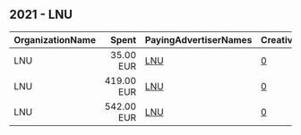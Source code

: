 ## 2021 - LNU 
|OrganizationName|Spent|PayingAdvertiserNames|CreativeUrls|Impressions|Genders|AgeBrackets|CountryCodes|BillingAddresses|CandidateBallotInformation|
|:---|---:|:---|:---|---:|:---|:---|:---|:---|:---|
|LNU|35.00 EUR|[LNU](2021/LNU.md)|[0](https://www.snap.com/political-ads/asset/e368dc288b0376a0487d5b3ba89f8c31350224ad8d1158a73a327617fb032818?mediaType=mp4)|34,100||16-26|norway|NO||
|LNU|419.00 EUR|[LNU](2021/LNU.md)|[0](https://www.snap.com/political-ads/asset/b2c214714f90fe556f1b7219e33a1886dab5e40913e1738a0b870fdae19cee97?mediaType=mp4)|324,146||25-|norway|NO|Trygg|
|LNU|542.00 EUR|[LNU](2021/LNU.md)|[0](https://www.snap.com/political-ads/asset/bdb4d87811a8f8c81e7ab00e98f8e2d2156d15bf43cffe833de10c627f21a909?mediaType=mp4)|429,169||25-|norway|NO|Trygg|
